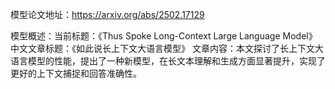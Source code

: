 模型论文地址：https://arxiv.org/abs/2502.17129

模型概述：当前标题：《Thus Spoke Long-Context Large Language Model》
中文文章标题：《如此说长上下文大语言模型》
文章内容：本文探讨了长上下文大语言模型的性能，提出了一种新模型，在长文本理解和生成方面显著提升，实现了更好的上下文捕捉和回答准确性。
